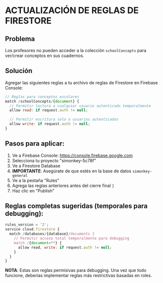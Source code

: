 # ACTUALIZACIÓN DE REGLAS DE FIRESTORE

## Problema
Los profesores no pueden acceder a la colección `schoolConcepts` para ver/crear conceptos en sus cuadernos.

## Solución
Agregar las siguientes reglas a tu archivo de reglas de Firestore en Firebase Console:

```javascript
// Reglas para conceptos escolares
match /schoolConcepts/{document} {
  // Permitir lectura a cualquier usuario autenticado temporalmente
  allow read: if request.auth != null;
  
  // Permitir escritura solo a usuarios autenticados
  allow write: if request.auth != null;
}
```

## Pasos para aplicar:

1. Ve a Firebase Console: https://console.firebase.google.com
2. Selecciona tu proyecto "simonkey-5c78f"
3. Ve a Firestore Database
4. **IMPORTANTE**: Asegúrate de que estés en la base de datos `simonkey-general`
5. Ve a la pestaña "Rules"
6. Agrega las reglas anteriores antes del cierre final `}`
7. Haz clic en "Publish"

## Reglas completas sugeridas (temporales para debugging):

```javascript
rules_version = '2';
service cloud.firestore {
  match /databases/{database}/documents {
    // Permitir acceso total temporalmente para debugging
    match /{document=**} {
      allow read, write: if request.auth != null;
    }
  }
}
```

**NOTA**: Estas son reglas permisivas para debugging. Una vez que todo funcione, deberías implementar reglas más restrictivas basadas en roles.